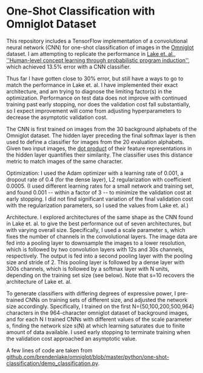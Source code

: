 # One-Shot Classification with Omniglot Dataset

This repository includes a TensorFlow implementation of a convolutional neural network (CNN) for one-shot classification of images in the [Omniglot](https://github.com/brendenlake/omniglot) dataset. I am attempting to replicate the performance in [Lake et. al., ''Human-level concept learning through probabilistic program induction''](http://www.sciencemag.org/content/350/6266/1332.short), which achieved 13.5% error with a CNN classifier.

Thus far I have gotten close to 30% error, but still have a ways to go to match the performance in Lake et. al.  I have implemented their exact architecture, and am trying to diagnose the limiting factor(s) in the optimization.  Performance on test data does not improve with continued training past early stopping, nor does the validation cost fall substantially, so I expect improvement will come from adjusting hyperparameters to decrease the asymptotic validation cost.

The CNN is first trained on images from the 30 background alphabets of the Omniglot dataset. The hidden layer preceding the final softmax layer is then used to define a classifier for images from the 20 evaluation alphabets.  Given two input images, the [dot product](https://en.wikipedia.org/wiki/Cosine_similarity) of their feature representations in the hidden layer quantifies their similarity. The classifier uses this distance metric to match images of the same character.

Optimization: 
I used the Adam optimizer with a learning rate of 0.001, a dropout rate of 0.4 (for the dense layer), L2 regularization with coefficient 0.0005. (I used different learning rates for a small network and training set, and found 0.001 -- within a factor of 3 -- to minimize the validation cost at early stopping.  I did not find significant variation of the final validation cost with the regularization parameters, so I used the values from Lake et. al.)

Architecture. 
I explored architectures of the same shape as the CNN found in Lake et. al. to give the best performance out of seven architectures, but with varying overall size.  Specifically, I used a scale parameter s, which fixes the number of channels in the convolutional layers.  The image data are fed into a pooling layer to downsample the images to a lower resolution, which is followed by two convolution layers with 12s and 30s channels, respectively.  The output is fed into a second pooling layer with the pooling size and stride of 2.  This pooling layer is followed by a dense layer with 300s channels, which is followed by a softmax layer with N units, depending on the training set size (see below). Note that s=10 recovers the architecture of Lake et. al.

To generate classifiers with differing degrees of expressive power, I pre-trained CNNs on training sets of different size, and adjusted the network size accordingly.  Specifically, I trained on the first N={50,100,200,500,964} characters in the 964-character omniglot dataset of background images, and for each N I trained CNNs with different values of the scale parameter s, finding the network size s(N) at which learning saturates due to finite amount of data available.  I used early stopping to terminate training when the validation cost approached an asymptotic value.

A few lines of code are taken from [github.com/brendenlake/omniglot/blob/master/python/one-shot-classification/demo_classification.py](https://github.com/brendenlake/omniglot/blob/master/python/one-shot-classification/demo_classification.py).
